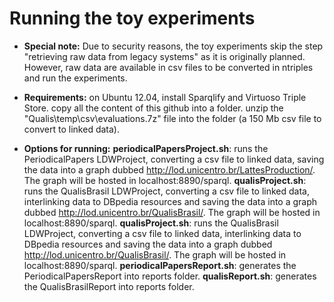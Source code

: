 Running the toy experiments
====
* **Special note:** Due to security reasons, the toy experiments skip the step "retrieving raw data from legacy systems" as it is originally planned. However, raw data are available in csv files to be converted in ntriples and run the experiments.

* **Requirements:**
on Ubuntu 12.04, install Sparqlify and Virtuoso Triple Store.
copy all the content of this github into a folder.
unzip the "Qualis\temp\csv\evaluations.7z" file into the folder (a 150 Mb csv file to convert to linked data).

* **Options for running:**
**periodicalPapersProject.sh**: runs the PeriodicalPapers LDWProject, converting a csv file to linked data, saving the data into a graph dubbed <http://lod.unicentro.br/LattesProduction/>. The graph will be hosted in localhost:8890/sparql.
**qualisProject.sh**: runs the QualisBrasil LDWProject, converting a csv file to linked data, interlinking data to DBpedia resources and saving the data into a graph dubbed <http://lod.unicentro.br/QualisBrasil/>. The graph will be hosted in localhost:8890/sparql.
**qualisProject.sh**: runs the QualisBrasil LDWProject, converting a csv file to linked data, interlinking data to DBpedia resources and saving the data into a graph dubbed <http://lod.unicentro.br/QualisBrasil/>. The graph will be hosted in localhost:8890/sparql.
**periodicalPapersReport.sh**: generates the PeriodicalPapersReport into reports folder.
**qualisReport.sh**: generates the QualisBrasilReport into reports folder.
